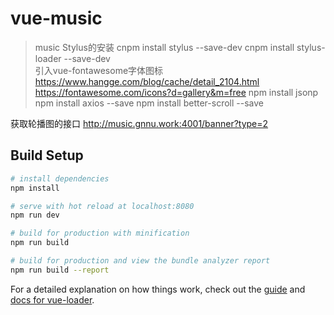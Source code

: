 # vue-music

> music
Stylus的安装
cnpm install stylus --save-dev
cnpm install stylus-loader --save-dev  
引入vue-fontawesome字体图标 https://www.hangge.com/blog/cache/detail_2104.html
https://fontawesome.com/icons?d=gallery&m=free
npm install jsonp
npm install axios --save
npm install better-scroll --save






获取轮播图的接口
http://music.gnnu.work:4001/banner?type=2


## Build Setup

``` bash
# install dependencies
npm install

# serve with hot reload at localhost:8080
npm run dev

# build for production with minification
npm run build

# build for production and view the bundle analyzer report
npm run build --report
```

For a detailed explanation on how things work, check out the [guide](http://vuejs-templates.github.io/webpack/) and [docs for vue-loader](http://vuejs.github.io/vue-loader).
